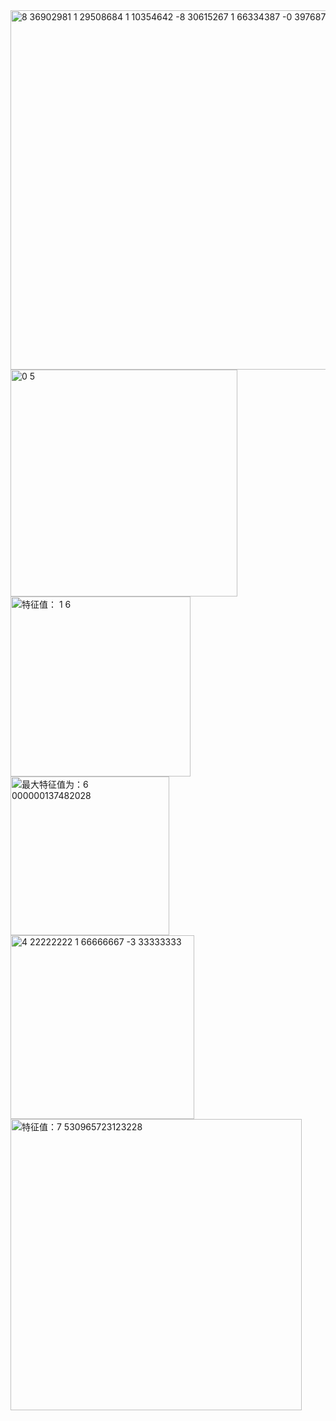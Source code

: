 <img width="575" alt="8 36902981 1 29508684 1 10354642 -8 30615267 1 66334387 -0 39768738" src="https://github.com/hwts3041712310/my-repository/assets/115603382/9fc93b6a-6353-4489-b35a-66d6a656aeac">
<img width="363" alt="0 5" src="https://github.com/hwts3041712310/my-repository/assets/115603382/a5f78683-2160-4529-8c02-04424bdb920a">
<img width="288" alt="特征值： 1  6" src="https://github.com/hwts3041712310/my-repository/assets/115603382/8d12d993-1dbb-47d6-bf8e-ff9230afb795">
<img width="254" alt="最大特征值为：6 000000137482028" src="https://github.com/hwts3041712310/my-repository/assets/115603382/5d44adf9-9337-4cc9-9f79-cc0d5bb2d752">
<img width="294" alt="4 22222222 1 66666667 -3 33333333" src="https://github.com/hwts3041712310/my-repository/assets/115603382/57b31d37-a3ee-4064-836a-4e1ff2720143">
<img width="466" alt="特征值：7 530965723123228" src="https://github.com/hwts3041712310/my-repository/assets/115603382/d917a0ed-2d1a-409b-80a3-22feb0d10618">

